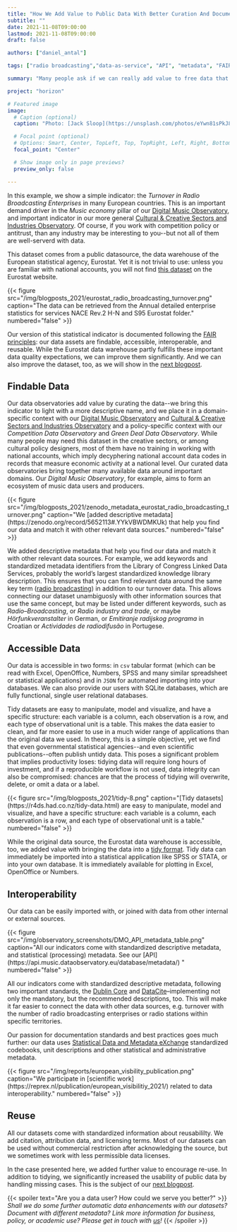 ```yaml
---
title: "How We Add Value to Public Data With Better Curation And Documentation?"
subtitle: ""
date: 2021-11-08T09:00:00
lastmod: 2021-11-08T09:00:00
draft: false

authors: ["daniel_antal"]

tags: ["radio broadcasting","data-as-service", "API", "metadata", "FAIR principle", "data interoperability", "better documentation", "data curation"]

summary: "Many people ask if we can really add value to free data that can be downloaded from the Internet by anybody. We do not only work with easy-to-download data, but we know that free, public data usually requires a lot of work to become really valuable. To start with, it is not always easy to find."

project: "horizon"

# Featured image
image:
  # Caption (optional)
  caption: "Photo: [Jack Sloop](https://unsplash.com/photos/eYwn81sPkJ8)"

  # Focal point (optional)
  # Options: Smart, Center, TopLeft, Top, TopRight, Left, Right, BottomLeft, Bottom, BottomRight
  focal_point: "Center"

  # Show image only in page previews?
  preview_only: false

---
```


In this example, we show a simple indicator: the *Turnover in Radio Broadcasting Enterprises* in many European countries. This is an important demand driver in the *Music economy* pillar of our [Digital Music Observatory](https://music.dataobservatory.eu/), and important indicator in our more general [Cultural & Creative Sectors and Industries Observatory](https://ccsi.dataobservatory.eu/). Of course, if you work with competition policy or antitrust, than any industry may be interesting to you--but not all of them are well-serverd with data.

This dataset comes from a public datasource, the data warehouse of the
European statistical agency, Eurostat. Yet it is not trivial to use:
unless you are familiar with national accounts, you will not find [this dataset](https://appsso.eurostat.ec.europa.eu/nui/show.do?dataset=sbs_na_1a_se_r2&lang=en) on the Eurostat website. 

<td style="text-align: center;">{{< figure src="/img/blogposts_2021/eurostat_radio_broadcasting_turnover.png" caption="The data can be retrieved from the Annual detailed enterprise statistics for services NACE Rev.2 H-N and S95 Eurostat folder." numbered="false" >}}</td>

Our version of this statistical indicator is documented following the [FAIR principles](https://www.go-fair.org/fair-principles/): our data assets
are findable, accessible, interoperable, and reusable. While the
Eurostat data warehouse partly fulfills these important data quality
expectations, we can improve them significantly. And we can also
improve the dataset, too, as we will show in the [next blogpost](/post/2021-11-06-indicator_value_added/).

## Findable Data

Our data observatories add value by curating the data--we bring this
indicator to light with a more descriptive name, and we place it in a domain-specific context with our [Digital Music Observatory](https://music.dataobservatory.eu/) and [Cultural & Creative Sectors and Industries Observatory](https://ccsi.dataobservatory.eu/) and a policy-specific context with our *Competition Data Observatory* and *Green Deal Data Observatory*. While many people may need this dataset in the creative sectors, or among cultural policy designers, most of them have no training in working with
national accounts, which imply decyphering national account data codes in records that measure economic activity at a national level. Our curated data observatories bring together many available data around important domains. Our *Digital Music Observatory*, for example, aims to form an ecosystem of music data users and producers.



<td style="text-align: center;">{{< figure src="/img/blogposts_2021/zenodo_metadata_eurostat_radio_broadcasting_turnover.png" caption="We [added descriptive metadata](https://zenodo.org/record/5652113#.YYkVBWDMKUk) that help you find our data and match it with other relevant data sources." numbered="false" >}}</td>

We added descriptive metadata that help you find our data and match it
with other relevant data sources. For example, we add keywords and
standardized metadata identifiers from the Library of Congress Linked
Data Services, probably the world’s largest standardized knowledge
library description. This ensures that you can find relevant data
around the same key term ([radio broadcasting](https://id.loc.gov/authorities/subjects/sh85110448.html))
in addition to our turnover data. This allows connecting our dataset unambiguosly
with other information sources that use the same concept, but may be listed under
different keywords, such as *Radio–Broadcasting*, or *Radio industry and
trade*, or maybe *Hörfunkveranstalter* in German, or *Emitiranje
radijskog programa* in Croatian or *Actividades de radiodifusão* in
Portugese.

## Accessible Data

Our data is accessible in two forms: in `csv` tabular format (which can be
read with Excel, OpenOffice, Numbers, SPSS and many similar spreadsheet
or statistical applications) and in `JSON` for automated importing into
your databases. We can also provide our users with SQLite databases,
which are fully functional, single user relational databases.

Tidy datasets are easy to manipulate, model and visualize, and have a
specific structure: each variable is a column, each observation is a
row, and each type of observational unit is a table. This makes the data
easier to clean, and far more easier to use in a much wider range of
applications than the original data we used. In theory, this is a simple objective, 
yet we find that even governmental statistical agencies--and even scientific
publications--often publish untidy data. This poses a significant problem that implies
productivity loses: tidying data will require long hours of investment, and if 
a reproducible workflow is not used, data integrity can also be compromised: 
chances are that the process of tidying will overwrite, delete, or omit a data or a label.


<td style="text-align: center;">{{< figure src="/img/blogposts_2021/tidy-8.png" caption="[Tidy datasets](https://r4ds.had.co.nz/tidy-data.html) are easy to manipulate, model and visualize, and have a specific structure: each variable is a column, each observation is a row, and each type of observational unit is a table." numbered="false" >}}</td>

While the original data source, the Eurostat data warehouse is
accessible, too, we added value with bringing the data into a [tidy
format](https://www.jstatsoft.org/article/view/v059i10). Tidy data can
immediately be imported into a statistical application like SPSS or
STATA, or into your own database. It is immediately available for
plotting in Excel, OpenOffice or Numbers.

## Interoperability

Our data can be easily imported with, or joined with data from other internal or external sources.

<td style="text-align: center;">{{< figure src="/img/observatory_screenshots/DMO_API_metadata_table.png" caption="All our indicators come with standardized descriptive metadata, and statistical (processing) metadata. See our [API](https://api.music.dataobservatory.eu/database/metadata/) " numbered="false" >}}</td>

All our indicators come with standardized descriptive metadata,
following two important standards, the [Dublin Core](https://dublincore.org/) and
[DataCite](https://datacite.org/)–implementing not only the mandatory,
but the recommended descriptions, too. This will make it far easier to
connect the data with other data sources, e.g. turnover with the number of radio broadcasting enterprises or radio stations within specific territories.

Our passion for documentation standards and best practices goes much further: our data uses [Statistical Data and Metadata eXchange](https://sdmx.org/?page_id=3215/) standardized codebooks, unit descriptions and other statistical and administrative metadata.

<td style="text-align: center;">{{< figure src="/img/reports/european_visbility_publication.png" caption="We participate in [scientific work](https://reprex.nl/publication/european_visibilitiy_2021/) related to data interoperability." numbered="false" >}}</td>

## Reuse

All our datasets come with standardized information about reusabililty.
We add citation, attribution data, and licensing terms. Most of our
datasets can be used without commercial restriction after acknowledging
the source, but we sometimes work with less permissible data licenses.

In the case presented here, we added further value to encourage re-use. In addition to tidying, we
significantly increased the usability of public data by handling
missing cases. This is the subject of our [next blogpost](/post/2021-11-06-indicator_value_added/).

{{< spoiler text="Are you a data user? How could we serve you better?" >}}
*Shall we do some further automatic data enhancements with our datasets? Document with different metadata? Link more information for business, policy, or academic use? Please get in touch with [us](https://reprex.nl/#contact)!*
{{< /spoiler >}}
